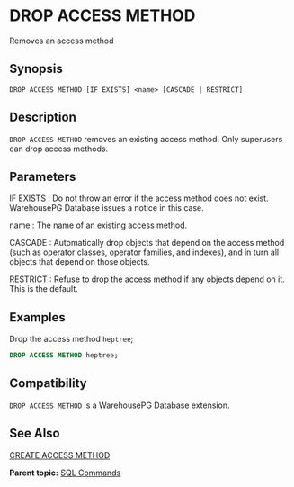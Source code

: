# DROP ACCESS METHOD 

Removes an access method

## <a id="section2"></a>Synopsis 

``` {#sql_command_synopsis}
DROP ACCESS METHOD [IF EXISTS] <name> [CASCADE | RESTRICT]
```

## <a id="section3"></a>Description 

`DROP ACCESS METHOD` removes an existing access method. Only superusers can drop access methods.

## <a id="section4"></a>Parameters 

IF EXISTS
:   Do not throw an error if the access method does not exist. WarehousePG Database issues a notice in this case.

name
:   The name of an existing access method.

CASCADE
:   Automatically drop objects that depend on the access method \(such as operator classes, operator families, and indexes\), and in turn all objects that depend on those objects.

RESTRICT
:   Refuse to drop the access method if any objects depend on it. This is the default.

## <a id="section5"></a>Examples 

Drop the access method `heptree`;

``` sql
DROP ACCESS METHOD heptree;
```

## <a id="section6"></a>Compatibility 

`DROP ACCESS METHOD` is a WarehousePG Database extension.

## <a id="section7"></a>See Also 

[CREATE ACCESS METHOD](CREATE_ACCESS_METHOD.html)

**Parent topic:** [SQL Commands](../sql_commands/sql_ref.html)

